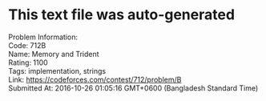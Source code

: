 # This text file was auto-generated  
  
Problem Information:  
Code: 712B  
Name: Memory and Trident  
Rating: 1100  
Tags: implementation, strings  
Link: https://codeforces.com/contest/712/problem/B  
Submitted At: 2016-10-26 01:05:16 GMT+0600 (Bangladesh Standard Time)  
